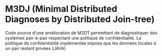 # M3DJ (Minimal Distributed Diagnoses by Distributed Join-tree)
Code source d'une amélioration de M2DT permettant de diagnostiquer des systèmes pair-à-pair respectant une politique de confidentialité.
La politique de confidentialité implémentée impose que les données locales à un pair restent privées (JAVA) 

